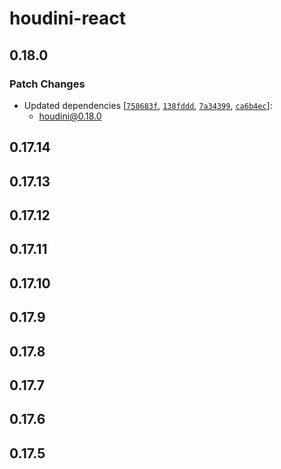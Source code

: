# houdini-react

## 0.18.0

### Patch Changes

-   Updated dependencies [[`758683f`](https://github.com/HoudiniGraphql/houdini/commit/758683fdf5d28eaf995eae8acb3c03e231f91b56), [`138fddd`](https://github.com/HoudiniGraphql/houdini/commit/138fdddd8be9259e1e095c0077f7d8d498701aca), [`7a34399`](https://github.com/HoudiniGraphql/houdini/commit/7a34399623d978f1ea89ec0a3fcf847893aa48fc), [`ca6b4ec`](https://github.com/HoudiniGraphql/houdini/commit/ca6b4ec1d9906cad9c624c05a8ab4e7487d23900)]:
    -   houdini@0.18.0

## 0.17.14

## 0.17.13

## 0.17.12

## 0.17.11

## 0.17.10

## 0.17.9

## 0.17.8

## 0.17.7

## 0.17.6

## 0.17.5
